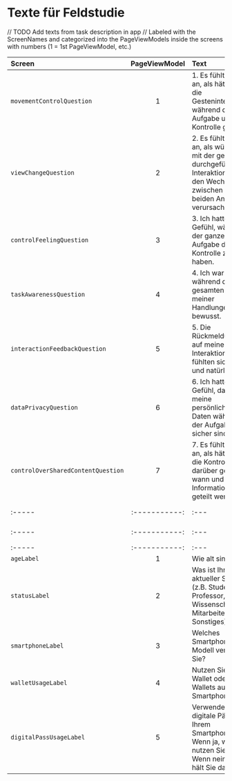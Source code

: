# Texte für Feldstudie

// TODO Add texts from task description in app
// Labeled with the ScreenNames and categorized into the PageViewModels inside the screens with numbers (1 = 1st PageViewModel, etc.)

| Screen | PageViewModel | Text                                                                                                                                                                                                                                                                                                                                                                                                                                                                                        | Änderungsvorschlag |
| :----- |:-------------:|:--------------------------------------------------------------------------------------------------------------------------------------------------------------------------------------------------------------------------------------------------------------------------------------------------------------------------------------------------------------------------------------------------------------------------------------------------------------------------------------------| :----------------- |
| `movementControlQuestion` |       1       | 1. Es fühlte sich so an, als hätte ich die Gesteninteraktion während der Aufgabe unter Kontrolle gehabt.                                                                                                                                                                                                                                                                                                                                                                                    |                                                                                                                                                                                                                                                                                                                                                                                                       |
| `viewChangeQuestion` |       2       | 2. Es fühlte sich so an, als würde ich mit der gerade durchgeführten Interaktionsform den Wechsel zwischen den beiden Ansichten verursachen.                                                                                                                                                                                                                                                                                                                                                
| `controlFeelingQuestion` |       3       | 3. Ich hatte das Gefühl, während der ganzen Aufgabe die Kontrolle zu haben.                                                                                                                                                                                                                                                                                                                                                                                                                 |                                                                                                                                                                                                                                                                                                                                                                                                                                    ||                                                                                                                                                                                                                                                                                                                                                                   |
| `taskAwarenessQuestion` |       4       | 4. Ich war mir während der gesamten Aufgabe meiner Handlungen bewusst.                                                                                                                                                                                                                                                                                                                                                                                                                      |                                                                                                                                                                                                                                                                                                                                                                                                                                         |
| `interactionFeedbackQuestion` |       5       | 5. Die Rückmeldungen auf meine Interaktionen fühlten sich direkt und natürlich an.                                                                                                                                                                                                                                                                                                                                                                                                          |                                                                                                                                                                                                                                                                                                                                                                                                  |
| `dataPrivacyQuestion` |       6       | 6. Ich hatte das Gefühl, dass meine persönlichen Daten während der Aufgabe sicher sind.                                                                                                                                                                                                                                                                                                                                                                                                     |                                                                                                                                                                                                                                                                                                                                                                                                   |
| `controlOverSharedContentQuestion` |       7       | 7. Es fühlte sich so an, als hätte ich die Kontrolle darüber gehabt, wann und welche Informationen geteilt werden.                                                                                                                                                                                                                                                                                                                                                                          |                                                                                                                                                                                                                                                                                                                                                                                                      |
| :----- | :-----------: | :---                                                                                                                                                                                                                                                                                                                                                                                                                                                                                        | :----------------- |
| :----- | :-----------: | :---                                                                                                                                                                                                                                                                                                                                                                                                                                                                                        | :----------------- |
| :----- | :-----------: | :---                                                                                                                                                                                                                                                                                                                                                                                                                                                                                        
| `ageLabel` |       1       | Wie alt sind Sie?                                                                                                                                                                                                                                                                                                                                                                                                                                                                           |                                                                                                                                                                                                                                                                                                                                                                   |
| `statusLabel` |       2       | Was ist Ihr aktueller Status? (z.B. Student, Professor, Wissenschaftlicher Mitarbeiter, Sonstiges)                                                                                                                                                                                                                                                                                                                                                                                          |                                                                                                                                                                                                                                                                                                                                                                                                   |
| `smartphoneLabel` |       3       | Welches Smartphone-Modell verwenden Sie?                                                                                                                                                                                                                                                                                                                                                                                                                                                    |                                                                                                                                                                                                                                                                                                                                                                                                      |
| `walletUsageLabel` |       4       | Nutzen Sie Google Wallet oder andere Wallets auf Ihrem Smartphone?                                                                                                                                                                                                                                                                                                                                                                                                                          |                                                                                                                                                                                                                                                                                                                                                                                                                                         |
| `digitalPassUsageLabel` |       5       | Verwenden Sie digitale Pässe auf Ihrem Smartphone? Wenn ja, wie nutzen Sie diese? Wenn nein, was hält Sie davon ab?                                                                                                                                                                                                                                                                                                                                                                         |                                                                                                                                                                                                                                                                                                                                                                                                  |


